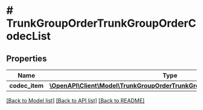 # # TrunkGroupOrderTrunkGroupOrderCodecList

## Properties

Name | Type | Description | Notes
------------ | ------------- | ------------- | -------------
**codec_item** | [**\OpenAPI\Client\Model\TrunkGroupOrderTrunkGroupOrderCodecListCodecItem[]**](TrunkGroupOrderTrunkGroupOrderCodecListCodecItem.md) |  | [optional]

[[Back to Model list]](../../README.md#models) [[Back to API list]](../../README.md#endpoints) [[Back to README]](../../README.md)
